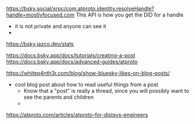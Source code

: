 https://bsky.social/xrpc/com.atproto.identity.resolveHandle?handle=mostlyfocused.com
This API is how you get the DID for a handle
- it is not private and anyone can see it
-

https://bsky.jazco.dev/stats

https://docs.bsky.app/docs/tutorials/creating-a-post
https://docs.bsky.app/docs/advanced-guides/atproto

https://whitep4nth3r.com/blog/show-bluesky-likes-on-blog-posts/
- cool blog post about how to read useful things from a post
  - Know that a "post" is really a thread, since you will possibly want to see the parents and children
  -

https://atproto.com/articles/atproto-for-distsys-engineers